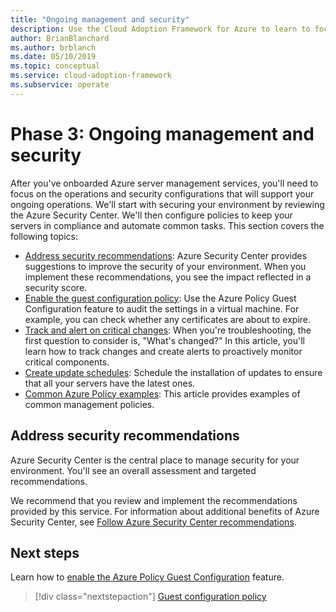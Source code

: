 ```yaml
---
title: "Ongoing management and security"
description: Use the Cloud Adoption Framework for Azure to learn to focus on the operations and security configurations that will support your ongoing operations.
author: BrianBlanchard
ms.author: brblanch
ms.date: 05/10/2019
ms.topic: conceptual
ms.service: cloud-adoption-framework
ms.subservice: operate
---
```


# Phase 3: Ongoing management and security

After you've onboarded Azure server management services, you'll need to focus on the operations and security configurations that will support your ongoing operations. We'll start with securing your environment by reviewing the Azure Security Center. We'll then configure policies to keep your servers in compliance and automate common tasks. This section covers the following topics:

- [Address security recommendations](#address-security-recommendations): Azure Security Center provides suggestions to improve the security of your environment. When you implement these recommendations, you see the impact reflected in a security score.
- [Enable the guest configuration policy](./guest-configuration-policy.md): Use the Azure Policy Guest Configuration feature to audit the settings in a virtual machine. For example, you can check whether any certificates are about to expire.
- [Track and alert on critical changes](./enable-tracking-alerting.md): When you're troubleshooting, the first question to consider is, "What's changed?" In this article, you'll learn how to track changes and create alerts to proactively monitor critical components.
- [Create update schedules](./update-schedules.md): Schedule the installation of updates to ensure that all your servers have the latest ones.
- [Common Azure Policy examples](./common-policies.md): This article provides examples of common management policies.

## Address security recommendations

Azure Security Center is the central place to manage security for your environment. You'll see an overall assessment and targeted recommendations.

We recommend that you review and implement the recommendations provided by this service. For information about additional benefits of Azure Security Center, see [Follow Azure Security Center recommendations](/azure/migrate/migrate-best-practices-security-management#best-practice-follow-azure-security-center-recommendations).

## Next steps

Learn how to [enable the Azure Policy Guest Configuration](./guest-configuration-policy.md) feature.

> [!div class="nextstepaction"]
> [Guest configuration policy](./guest-configuration-policy.md)
